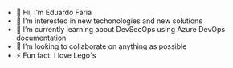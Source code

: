 - 👋 Hi, I’m Eduardo Faria
- 👀 I’m interested in new techonologies and new solutions
- 🌱 I’m currently learning about DevSecOps using Azure DevOps documentation
- 💞️ I’m looking to collaborate on anything as possible
- ⚡ Fun fact: I love Lego´s

<!---
efaria1983/efaria1983 is a ✨ special ✨ repository because its `README.md` (this file) appears on your GitHub profile.
You can click the Preview link to take a look at your changes.
--->
